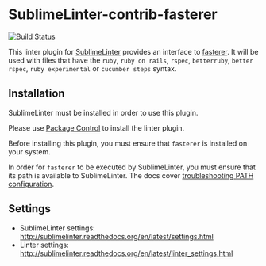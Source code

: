 SublimeLinter-contrib-fasterer
================================

[![Build Status](https://travis-ci.org/SublimeLinter/SublimeLinter-contrib-fasterer.svg?branch=master)](https://travis-ci.org/SublimeLinter/SublimeLinter-contrib-fasterer)

This linter plugin for [SublimeLinter](https://github.com/SublimeLinter/SublimeLinter) provides an interface to [fasterer](https://github.com/DamirSvrtan/fasterer). It will be used with files that have the `ruby`, `ruby on rails`, `rspec`, `betterruby`, `better rspec`, `ruby experimental` or `cucumber steps` syntax.

## Installation
SublimeLinter must be installed in order to use this plugin.

Please use [Package Control](https://packagecontrol.io) to install the linter plugin.

Before installing this plugin, you must ensure that `fasterer` is installed on your system.

In order for `fasterer` to be executed by SublimeLinter, you must ensure that its path is available to SublimeLinter. The docs cover [troubleshooting PATH configuration](http://sublimelinter.readthedocs.io/en/latest/troubleshooting.html#finding-a-linter-executable).

## Settings
- SublimeLinter settings: http://sublimelinter.readthedocs.org/en/latest/settings.html
- Linter settings: http://sublimelinter.readthedocs.org/en/latest/linter_settings.html

